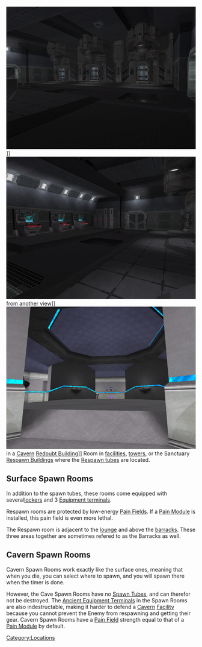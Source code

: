 ![](images/SpawnRoom.jpg "fig:SpawnRoom.jpg")\]\]
![](images/SpawnRoom2.jpg "fig:SpawnRoom2.jpg") from another view\]\]
![](images/CaveSpawnRoom.jpg "fig:CaveSpawnRoom.jpg") in a
[Cavern](Caverns.md) [Redoubt
Building](Redoubt_Building.md)\]\] Room in
[facilities](Facilities.md), [towers](Towers.md), or the
Sanctuary [Respawn Buildings](Respawn_Building.md) where the
[Respawn tubes](Respawn_Tube.md) are located.

## Surface Spawn Rooms

In addition to the spawn tubes, these rooms come equipped with
several[lockers](Lockers.md) and 3 [Equipment
terminals](Equipment_Terminal.md).

Respawn rooms are protected by low-energy [Pain
Fields](Pain_Field.md). If a [Pain
Module](Pain_Module.md) is installed, this pain field is even
more lethal.

The Respawn room is adjacent to the [lounge](Lounge.md) and
above the [barracks](Barracks.md). These three areas together
are sometimes refered to as the Barracks as well.

## Cavern Spawn Rooms

Cavern Spawn Rooms work exactly like the surface ones, meaning that when
you die, you can select where to spawn, and you will spawn there when
the timer is done.

However, the Cave Spawn Rooms have no [Spawn
Tubes](Respawn_Tube.md), and can therefor not be destroyed. The
[Ancient Equipment Terminals](Ancient_Equipment_Terminal.md) in
the Spawn Rooms are also indestructable, making it harder to defend a
[Cavern](Caverns.md) [Facility](Facilities.md) because you
cannot prevent the Enemy from respawning and getting their gear. Cavern
Spawn Rooms have a [Pain Field](Pain_Field.md) strength equal to
that of a [Pain Module](Pain_Module.md) by default.

[Category:Locations](Category:Locations.md)
